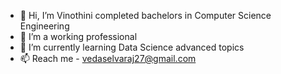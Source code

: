 - 👋 Hi, I’m Vinothini completed bachelors in Computer Science Engineering
- 👀 I’m a working professional 
- 🌱 I’m currently learning Data Science advanced topics
- 📫 Reach me - vedaselvaraj27@gmail.com

